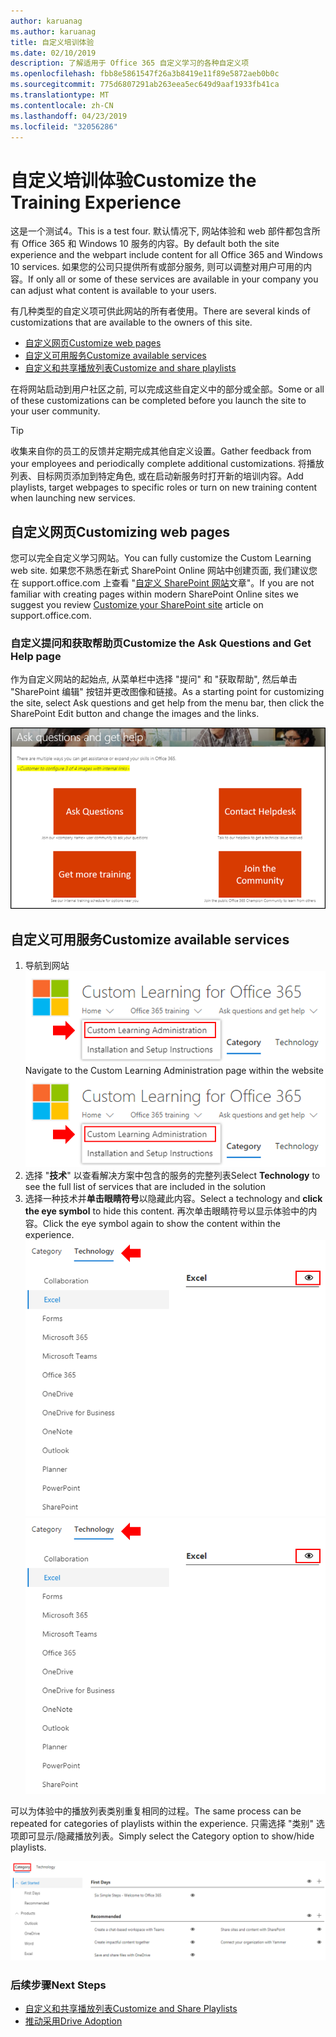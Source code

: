 ```yaml
---
author: karuanag
ms.author: karuanag
title: 自定义培训体验
ms.date: 02/10/2019
description: 了解适用于 Office 365 自定义学习的各种自定义项
ms.openlocfilehash: fbb8e5861547f26a3b8419e11f89e5872aeb0b0c
ms.sourcegitcommit: 775d6807291ab263eea5ec649d9aaf1933fb41ca
ms.translationtype: MT
ms.contentlocale: zh-CN
ms.lasthandoff: 04/23/2019
ms.locfileid: "32056286"
---
```

# <a name="customize-the-training-experience"></a><span data-ttu-id="4f412-103">自定义培训体验</span><span class="sxs-lookup"><span data-stu-id="4f412-103">Customize the Training Experience</span></span>

<span data-ttu-id="4f412-104">这是一个测试4。</span><span class="sxs-lookup"><span data-stu-id="4f412-104">This is a test four.</span></span> <span data-ttu-id="4f412-105">默认情况下, 网站体验和 web 部件都包含所有 Office 365 和 Windows 10 服务的内容。</span><span class="sxs-lookup"><span data-stu-id="4f412-105">By default both the site experience and the webpart include content for all Office 365 and Windows 10 services.</span></span>  <span data-ttu-id="4f412-106">如果您的公司只提供所有或部分服务, 则可以调整对用户可用的内容。</span><span class="sxs-lookup"><span data-stu-id="4f412-106">If only all or some of these services are available in your company you can adjust what content is available to your users.</span></span>  

<span data-ttu-id="4f412-107">有几种类型的自定义项可供此网站的所有者使用。</span><span class="sxs-lookup"><span data-stu-id="4f412-107">There are several kinds of customizations that are available to the owners of this site.</span></span> 

- [<span data-ttu-id="4f412-108">自定义网页</span><span class="sxs-lookup"><span data-stu-id="4f412-108">Customize web pages</span></span>](#customizing-web-pages)
- [<span data-ttu-id="4f412-109">自定义可用服务</span><span class="sxs-lookup"><span data-stu-id="4f412-109">Customize available services</span></span>](#customize-available-services)
- [<span data-ttu-id="4f412-110">自定义和共享播放列表</span><span class="sxs-lookup"><span data-stu-id="4f412-110">Customize and share playlists</span></span>](customplaylist.md)

<span data-ttu-id="4f412-111">在将网站启动到用户社区之前, 可以完成这些自定义中的部分或全部。</span><span class="sxs-lookup"><span data-stu-id="4f412-111">Some or all of these customizations can be completed before you launch the site to your user community.</span></span>  

> [!TIP]
> <span data-ttu-id="4f412-112">收集来自你的员工的反馈并定期完成其他自定义设置。</span><span class="sxs-lookup"><span data-stu-id="4f412-112">Gather feedback from your employees and periodically complete additional customizations.</span></span>  <span data-ttu-id="4f412-113">将播放列表、目标网页添加到特定角色, 或在启动新服务时打开新的培训内容。</span><span class="sxs-lookup"><span data-stu-id="4f412-113">Add playlists, target webpages to specific roles or turn on new training content when launching new services.</span></span> 

## <a name="customizing-web-pages"></a><span data-ttu-id="4f412-114">自定义网页</span><span class="sxs-lookup"><span data-stu-id="4f412-114">Customizing web pages</span></span>

<span data-ttu-id="4f412-115">您可以完全自定义学习网站。</span><span class="sxs-lookup"><span data-stu-id="4f412-115">You can fully customize the Custom Learning web site.</span></span> <span data-ttu-id="4f412-116">如果您不熟悉在新式 SharePoint Online 网站中创建页面, 我们建议您在 support.office.com 上查看 "[自定义 SharePoint 网站](https://support.office.com/en-us/article/customize-your-sharepoint-site-320b43e5-b047-4fda-8381-f61e8ac7f59b)文章"。</span><span class="sxs-lookup"><span data-stu-id="4f412-116">If you are not familiar with creating pages within modern SharePoint Online sites we suggest you review [Customize your SharePoint site](https://support.office.com/en-us/article/customize-your-sharepoint-site-320b43e5-b047-4fda-8381-f61e8ac7f59b) article on support.office.com.</span></span> 

### <a name="customize-the-ask-questions-and-get-help-page"></a><span data-ttu-id="4f412-117">自定义**提问和获取帮助**页</span><span class="sxs-lookup"><span data-stu-id="4f412-117">Customize the **Ask Questions and Get Help** page</span></span>

<span data-ttu-id="4f412-118">作为自定义网站的起始点, 从菜单栏中选择 "提问" 和 "获取帮助", 然后单击 "SharePoint 编辑" 按钮并更改图像和链接。</span><span class="sxs-lookup"><span data-stu-id="4f412-118">As a starting point for customizing the site, select Ask questions and get help from the menu bar, then click the SharePoint Edit button and change the images and the links.</span></span> 

![custom_ask](media/custom_ask.png)

## <a name="customize-available-services"></a><span data-ttu-id="4f412-120">自定义可用服务</span><span class="sxs-lookup"><span data-stu-id="4f412-120">Customize available services</span></span>

1.  <span data-ttu-id="4f412-121">导航到网站![custom_admin 中的 "自定义学习管理" 页](media/custom_admin.png)</span><span class="sxs-lookup"><span data-stu-id="4f412-121">Navigate to the Custom Learning Administration page within the website ![custom_admin.png](media/custom_admin.png)</span></span>
1. <span data-ttu-id="4f412-122">选择 "**技术**" 以查看解决方案中包含的服务的完整列表</span><span class="sxs-lookup"><span data-stu-id="4f412-122">Select **Technology** to see the full list of services that are included in the solution</span></span>
1. <span data-ttu-id="4f412-123">选择一种技术并**单击眼睛符号**以隐藏此内容。</span><span class="sxs-lookup"><span data-stu-id="4f412-123">Select a technology and **click the eye symbol** to hide this content.</span></span>  <span data-ttu-id="4f412-124">再次单击眼睛符号以显示体验中的内容。</span><span class="sxs-lookup"><span data-stu-id="4f412-124">Click the eye symbol again to show the content within the experience.</span></span> 
<span data-ttu-id="4f412-125">![自](media/custom_techlist.png)</span><span class="sxs-lookup"><span data-stu-id="4f412-125">![custom](media/custom_techlist.png)</span></span>

<span data-ttu-id="4f412-126">可以为体验中的播放列表类别重复相同的过程。</span><span class="sxs-lookup"><span data-stu-id="4f412-126">The same process can be repeated for categories of playlists within the experience.</span></span>  <span data-ttu-id="4f412-127">只需选择 "类别" 选项即可显示/隐藏播放列表。</span><span class="sxs-lookup"><span data-stu-id="4f412-127">Simply select the Category option to show/hide playlists.</span></span> 

![custom_cat](media/custom_cat.png)

### <a name="next-steps"></a><span data-ttu-id="4f412-129">后续步骤</span><span class="sxs-lookup"><span data-stu-id="4f412-129">Next Steps</span></span>

- [<span data-ttu-id="4f412-130">自定义和共享播放列表</span><span class="sxs-lookup"><span data-stu-id="4f412-130">Customize and Share Playlists</span></span>](customplaylist.md)
- [<span data-ttu-id="4f412-131">推动采用</span><span class="sxs-lookup"><span data-stu-id="4f412-131">Drive Adoption</span></span>](driveadoption.md) 